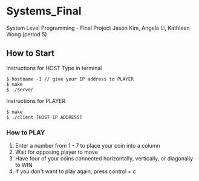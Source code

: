# Systems_Final
System Level Programming - Final Project
Jason Kim, Angela Li, Kathleen Wong (period 5)

## How to Start

Instructions for HOST
Type in terminal
```
$ hostname -I // give your IP address to PLAYER
$ make
$ ./server
```
Instructions for PLAYER
```
$ make
$ ./client [HOST IP ADDRESS]
```

### How to PLAY

1. Enter a number from 1 - 7 to place your coin into a column
2. Wait for opposing player to move
3. Have four of your coins connected horizontally, vertically, or diagonally to WIN
4. If you don't want to play again, press control + c
